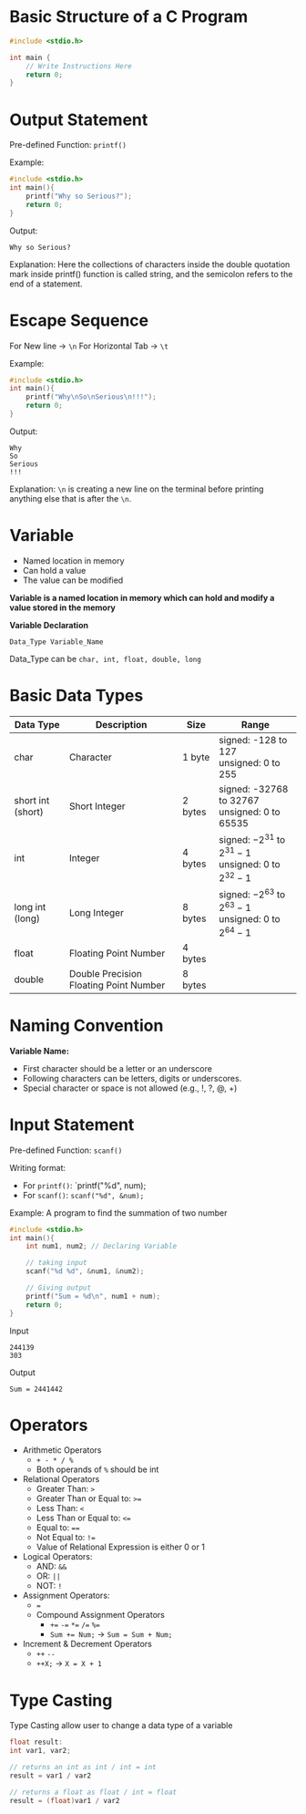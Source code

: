 

# Basic Structure of a C Program

```c
#include <stdio.h>

int main {
	// Write Instructions Here
	return 0;
}
```


# Output Statement

Pre-defined Function: `printf()`

Example:
```c
#include <stdio.h>
int main(){
	printf("Why so Serious?");
	return 0;
}
```
Output:
```
Why so Serious?
```

Explanation:
Here the collections of characters inside the double quotation mark inside printf() function is called string, and the semicolon refers to the end of a statement.


# Escape Sequence

For New line -> `\n`
For Horizontal Tab -> `\t`

Example:
```c
#include <stdio.h>
int main(){
	printf("Why\nSo\nSerious\n!!!");
	return 0;
}
```
Output:
```
Why
So
Serious
!!!
```

Explanation:
`\n` is creating a new line on the terminal before printing anything else that is after the `\n`.


# Variable

- Named location  in memory
- Can hold a value
- The value can be modified

**Variable is a named location in memory which can hold and modify a value stored in the memory**

**Variable Declaration**
```
Data_Type Variable_Name
```
Data_Type can be `char, int, float, double, long`


# Basic Data Types


| Data Type         | Description                            | Size    | Range                                                              |
| ----------------- | -------------------------------------- | ------- | ------------------------------------------------------------------ |
| char              | Character                              | 1 byte  | signed: -128 to 127<br>unsigned: 0 to 255                          |
| short int (short) | Short Integer                          | 2 bytes | signed: -32768 to 32767<br>unsigned: 0 to 65535                    |
| int               | Integer                                | 4 bytes | signed: $-2^{31}$ to $2^{31} - 1$<br>unsigned: $0$ to $2^{32} - 1$ |
| long int (long)   | Long Integer                           | 8 bytes | signed: $-2^{63}$ to $2^{63} - 1$<br>unsigned: $0$ to $2^{64} - 1$ |
| float             | Floating Point Number                  | 4 bytes |                                                                    |
| double            | Double Precision Floating Point Number | 8 bytes |                                                                    |


# Naming Convention

**Variable Name:**

- First character should be a letter or an underscore
- Following characters can be letters, digits or underscores.
- Special character or space is not allowed (e.g., !, ?, @, +)


# Input Statement

Pre-defined Function: `scanf()`

Writing format:
- For `printf()`: `printf("%d", num);
- For `scanf()`: `scanf("%d", &num);`


Example: A program to find the summation of two number
```c
#include <stdio.h>
int main(){
	int num1, num2; // Declaring Variable

	// taking input
	scanf("%d %d", &num1, &num2);

	// Giving output
	printf("Sum = %d\n", num1 + num);
	return 0;
}
```
Input
```
244139
303
```
Output
```
Sum = 2441442
```



# Operators

- Arithmetic Operators
	- `+ - * / %`
	- Both operands of `%` should be int
- Relational Operators
	- Greater Than: `>`
	- Greater Than or Equal to: `>=`
	- Less Than: `<`
	- Less Than or Equal to: `<=`
	- Equal to: `==`
	- Not Equal to: `!=`
	- Value of Relational Expression is either 0 or 1
- Logical Operators:
	- AND: `&&`
	- OR: `||`
	- NOT: `!`
- Assignment Operators:
	- `=`
	- Compound Assignment Operators
		- `+=` `-=` `*=` `/=` `%=`
		- `Sum += Num;` -> `Sum = Sum + Num;`
- Increment & Decrement Operators
	- `++` `--`
	- `++X;` -> `X = X + 1`


# Type Casting

Type Casting allow user to change a data type of a variable

```C
float result:
int var1, var2;

// returns an int as int / int = int
result = var1 / var2 

// returns a float as float / int = float
result = (float)var1 / var2 
```
